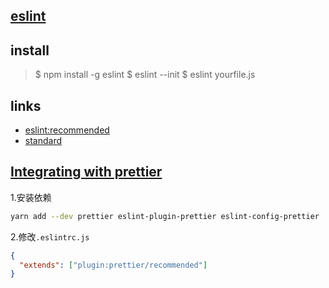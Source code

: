 ## [eslint](http://eslint.org/)

## install

>$ npm install -g eslint
>$ eslint --init
>$ eslint yourfile.js


## links

+	[eslint:recommended](http://eslint.org/docs/rules/)
+	[standard](https://github.com/standard/standard/blob/master/docs/RULES-zhcn.md)


##	[Integrating with prettier](https://prettier.io/docs/en/eslint.html)

1.安装依赖

```sh
yarn add --dev prettier eslint-plugin-prettier eslint-config-prettier
```

2.修改`.eslintrc.js`

```json
{
  "extends": ["plugin:prettier/recommended"]
}
```

